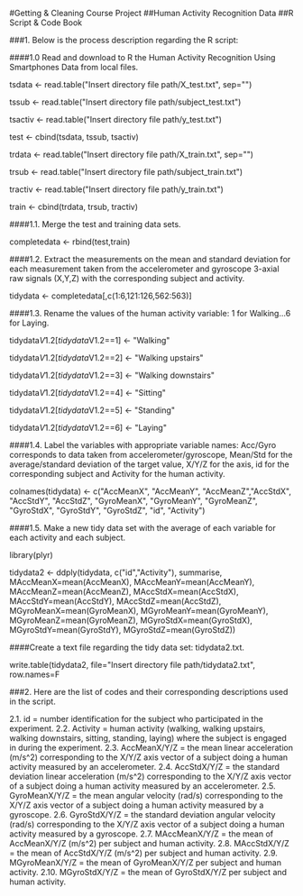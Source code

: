 #Getting &amp; Cleaning Course Project
##Human Activity Recognition Data
##R Script & Code Book


###1. Below is the process description regarding the R script:

####1.0 Read and download to R the Human Activity Recognition Using Smartphones Data from local files.

tsdata <- read.table("Insert directory file path/X_test.txt", sep="")

tssub <- read.table("Insert directory file path/subject_test.txt")

tsactiv <- read.table("Insert directory file path/y_test.txt")

test <- cbind(tsdata, tssub, tsactiv)

trdata <- read.table("Insert directory file path/X_train.txt", sep="")

trsub <- read.table("Insert directory file path/subject_train.txt")

tractiv <- read.table("Insert directory file path/y_train.txt")

train <- cbind(trdata, trsub, tractiv)

####1.1. Merge the test and training data sets.

completedata <- rbind(test,train)

####1.2. Extract the measurements on the mean and standard deviation for each measurement taken from the accelerometer and gyroscope 3-axial raw signals (X,Y,Z) with the corresponding subject and activity.

tidydata <- completedata[,c(1:6,121:126,562:563)]

####1.3. Rename the values of the human activity variable: 1 for Walking...6 for Laying.

tidydata$V1.2[tidydata$V1.2==1] <- "Walking"

tidydata$V1.2[tidydata$V1.2==2] <- "Walking upstairs"

tidydata$V1.2[tidydata$V1.2==3] <- "Walking downstairs"

tidydata$V1.2[tidydata$V1.2==4] <- "Sitting"

tidydata$V1.2[tidydata$V1.2==5] <- "Standing"

tidydata$V1.2[tidydata$V1.2==6] <- "Laying"

####1.4. Label the variables with appropriate variable names: 
    Acc/Gyro corresponds to data taken from accelerometer/gyroscope,
    Mean/Std for the average/standard deviation of the target value, 
    X/Y/Z for the axis, 
    id for the corresponding subject and 
    Activity for the human activity.
    
colnames(tidydata) <- c("AccMeanX", "AccMeanY", "AccMeanZ","AccStdX", "AccStdY",
                        "AccStdZ", "GyroMeanX", "GyroMeanY", "GyroMeanZ", "GyroStdX", "GyroStdY",
                        "GyroStdZ", "id", "Activity")

####1.5. Make a new tidy data set with the average of each variable for each activity and each subject.

library(plyr)

tidydata2 <- ddply(tidydata, c("id","Activity"), summarise, MAccMeanX=mean(AccMeanX), 
                   MAccMeanY=mean(AccMeanY), MAccMeanZ=mean(AccMeanZ), MAccStdX=mean(AccStdX), 
                   MAccStdY=mean(AccStdY), MAccStdZ=mean(AccStdZ), MGyroMeanX=mean(GyroMeanX),
                   MGyroMeanY=mean(GyroMeanY), MGyroMeanZ=mean(GyroMeanZ), MGyroStdX=mean(GyroStdX),
                   MGyroStdY=mean(GyroStdY), MGyroStdZ=mean(GyroStdZ))

####Create a text file regarding the tidy data set: tidydata2.txt.

write.table(tidydata2, file="Insert directory file path/tidydata2.txt", row.names=F

###2. Here are the list of codes and their corresponding descriptions used in the script.

2.1. id = number identification for the subject who participated in the experiment.
2.2. Activity = human activity (walking, walking upstairs, walking downstairs, sitting, standing, laying) where the subject is engaged in during the experiment.
2.3. AccMeanX/Y/Z = the mean linear acceleration (m/s^2) corresponding to the X/Y/Z axis vector of a subject doing a human activity measured by an accelerometer.
2.4. AccStdX/Y/Z = the standard deviation linear acceleration (m/s^2) corresponding to the X/Y/Z axis vector of a subject doing a human activity measured by an accelerometer.
2.5. GyroMeanX/Y/Z = the mean angular velocity (rad/s) corresponding to the X/Y/Z axis vector of a subject doing a human activity measured by a gyroscope.
2.6. GyroStdX/Y/Z = the standard deviation angular velocity (rad/s) corresponding to the X/Y/Z axis vector of a subject doing a human activity measured by a gyroscope.
2.7. MAccMeanX/Y/Z = the mean of AccMeanX/Y/Z (m/s^2) per subject and human activity.
2.8. MAccStdX/Y/Z = the mean of AccStdX/Y/Z (m/s^2) per subject and human activity.
2.9. MGyroMeanX/Y/Z = the mean of GyroMeanX/Y/Z per subject and human activity.
2.10. MGyroStdX/Y/Z = the mean of GyroStdX/Y/Z per subject and human activity.

